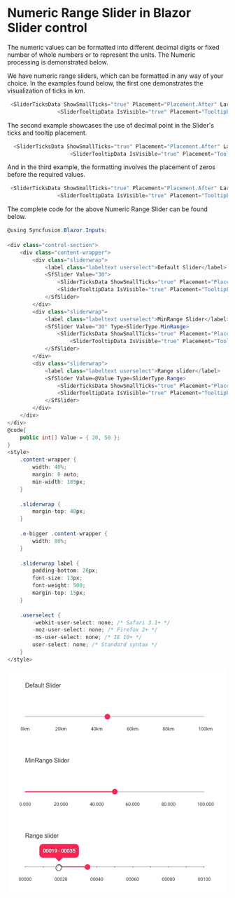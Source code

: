 # Numeric Range Slider in Blazor Slider control

The numeric values can be formatted into different decimal digits or fixed number of whole numbers or to represent the units. The Numeric processing is demonstrated below.

We have numeric range sliders, which can be formatted in any way of your choice. In the examples found below, the first one demonstrates the visualization of ticks in km.

```csharp
 <SliderTicksData ShowSmallTicks="true" Placement="Placement.After" LargeStep="20" SmallStep="10" Format="##.##km"> </SliderTicksData>
                <SliderTooltipData IsVisible="true" Placement="TooltipPlacement.Before" Format="##.##km"></SliderTooltipData>
```

The second example showcases the use of decimal point in the Slider's ticks and tooltip placement.

```csharp
  <SliderTicksData ShowSmallTicks="true" Placement="Placement.After" LargeStep="20" SmallStep="10" Format="##.#00"> </SliderTicksData>
                    <SliderTooltipData IsVisible="true" Placement="TooltipPlacement.Before" Format="##.#00"></SliderTooltipData>
```

And in the third example, the formatting involves the placement of zeros before the required values.

```csharp
 <SliderTicksData ShowSmallTicks="true" Placement="Placement.After" LargeStep="20" SmallStep="10" Format="0000#"> </SliderTicksData>
                <SliderTooltipData IsVisible="true" Placement="TooltipPlacement.Before" Format="0000#"></SliderTooltipData>
```

The complete code for the above Numeric Range Slider can be found below.

```csharp
@using Syncfusion.Blazor.Inputs;

<div class="control-section">
    <div class="content-wrapper">
        <div class="sliderwrap">
            <label class="labeltext userselect">Default Slider</label>
            <SfSlider Value="30">
                <SliderTicksData ShowSmallTicks="true" Placement="Placement.After" LargeStep="20" SmallStep="10" Format="##.##km"> </SliderTicksData>
                <SliderTooltipData IsVisible="true" Placement="TooltipPlacement.Before" Format="##.##km"></SliderTooltipData>
            </SfSlider>
        </div>
        <div class="sliderwrap">
            <label class="labeltext userselect">MinRange Slider</label>
            <SfSlider Value="30" Type=SliderType.MinRange>
                <SliderTicksData ShowSmallTicks="true" Placement="Placement.After" LargeStep="20" SmallStep="10" Format="##.#00"> </SliderTicksData>
                    <SliderTooltipData IsVisible="true" Placement="TooltipPlacement.Before" Format="##.#00"></SliderTooltipData>
            </SfSlider>
        </div>
        <div class="sliderwrap">
            <label class="labeltext userselect">Range slider</label>
            <SfSlider Value=@Value Type=SliderType.Range>
                <SliderTicksData ShowSmallTicks="true" Placement="Placement.After" LargeStep="20" SmallStep="10" Format="0000#"> </SliderTicksData>
                <SliderTooltipData IsVisible="true" Placement="TooltipPlacement.Before" Format="0000#"></SliderTooltipData>
            </SfSlider>
        </div>
    </div>
</div>
@code{
    public int[] Value = { 20, 50 };
}
<style>
    .content-wrapper {
        width: 40%;
        margin: 0 auto;
        min-width: 185px;
    }

    .sliderwrap {
        margin-top: 40px;
    }

    .e-bigger .content-wrapper {
        width: 80%;
    }

    .sliderwrap label {
        padding-bottom: 26px;
        font-size: 13px;
        font-weight: 500;
        margin-top: 15px;
    }

    .userselect {
        -webkit-user-select: none; /* Safari 3.1+ */
        -moz-user-select: none; /* Firefox 2+ */
        -ms-user-select: none; /* IE 10+ */
        user-select: none; /* Standard syntax */
    }
</style>
```

![Blazor- Slider - NumericSlider](./../images/numeric.gif)